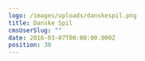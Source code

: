 ```yaml
---
logo: /images/uploads/danskespil.png
title: Danske Spil
cmsUserSlug: ""
date: 2016-03-07T00:00:00.000Z
position: 30
---
```


